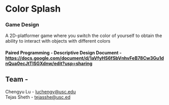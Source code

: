 # Color Splash

### Game Design
A 2D-platformer game where you switch the color of yourself to obtain the ability to interact with objects with different colors

#### Paired Programming - Descriptive Design Document - https://docs.google.com/document/d/1aVfyHS6fSbVnhvFeB78Cw3Gu1dnQua0ecJtTlSGXdnw/edit?usp=sharing

## Team - </br>
Chengyu Lu - luchengy@usc.edu </br>
Tejas Sheth - tejasshe@usc.ed
